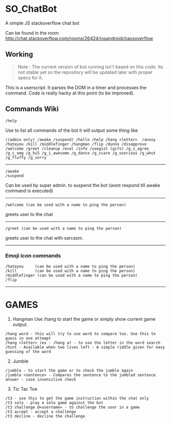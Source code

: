# SO_ChatBot

A simple JS stackoverflow chat bot

Can be found in the room http://chat.stackoverflow.com/rooms/26424/iosandroidchaosoverflow

## Working

> Note : The current version of bot running isn't based on this code. Its not stable yet so the repository will be updated later with proper specs for it.

This is a userscript. It parses the DOM in a timer and processes the command. Code is really hacky at this point (to be improved).

## Commands Wiki

```
/help 
```
Use to list all commands of the bot
it will output some thing like
```
((admin only) /awake /suspend) /hello /help /hang <letter>  /annoy  /hateyou /kill /middlefinger /hangman /flip /dunno /disapprove /welcome /greet /cleanup /eval /info /usegist (gifs) /g_s_agree /g_c_omg /g_hi5 /g_i_awesome /g_dance /g_scare /g_userious /g_whut /g_fluffy /g_sorry 
```
---

```
/awake
/suspend
```
Can be used by super admin. to suspend the bot (wont respond till awake command is executed)

---


```
/welcome (can be used with a name to ping the person)
````
greets user to the chat

---
```
/greet (can be used with a name to ping the person)
````
greets user to the chat with sarcasm.

---

### Emoji icon commands
```
/hateyou     (can be used with a name to ping the person)
/kill        (can be used with a name to ping the person)
/middlefinger (can be used with a name to ping the person)
/flip
````
--- 
# GAMES

1. Hangman 
Use /hang to start the game or simply show current game output.
```
/hang word - this will try to use word to compare too. Use this to guess in one attempt
/hang <letter> (ex - /hang a) - to use the letter in the word search
/hint - Available when two lives left - A simple riddle given for easy guessing of the word
```

2. Jumble 

```
/jumble - to start the game or to check the jumble again
/jumble <sentence> - Compares the sentence to the jumbled sentence answer - case insensitive check
```

3. Tic Tac Toe

```
/t3 - use this to get the game instruction within the chat only
/t3 solo - play a solo game against the bot
/t3 challenge @<username> - to challenge the user in a game
/t3 accept - accept a challenge
/t3 decline - decline the challenge
```
